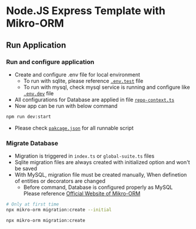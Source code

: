 # Node.JS Express Template with Mikro-ORM

## Run Application
### Run and configure application
- Create and configure .env file for local environment  
  - To run with sqlite, please reference [`.env.test`](.env.test) file
  - To run with mysql, check mysql service is running and configure like [`.env.dev`](.env.dev) file
- All configurations for Database are applied in file [`repo-context.ts`](src/repo/repo-context.ts)
- Now app can be run with below command
``` bash
npm run dev:start
```
- Please check [`pakcage.json`](package.json) for all runnable script

### Migrate Database
- Migration is triggered in `index.ts` or `global-suite.ts` files
- Sqlite migration files are always created with initialized option and won't be saved
- With MySQL, migration file must be created manually, When definetion of entities or decorators are changed  
  - Before command, Database is configured properly as MySQL  
  Please reference [Official Website of Mikro-ORM](https://mikro-orm.io/docs/migrations#using-the-migrator-programmatically)
``` bash 
# Only at first time
npx mikro-orm migration:create --initial

npx mikro-orm migration:create
```
